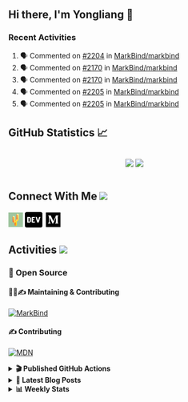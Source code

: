 ## Hi there, I'm Yongliang 👋

### Recent Activities

<!--START_SECTION:activity-->
1. 🗣 Commented on [#2204](https://github.com/MarkBind/markbind/issues/2204) in [MarkBind/markbind](https://github.com/MarkBind/markbind)
2. 🗣 Commented on [#2170](https://github.com/MarkBind/markbind/issues/2170) in [MarkBind/markbind](https://github.com/MarkBind/markbind)
3. 🗣 Commented on [#2170](https://github.com/MarkBind/markbind/issues/2170) in [MarkBind/markbind](https://github.com/MarkBind/markbind)
4. 🗣 Commented on [#2205](https://github.com/MarkBind/markbind/issues/2205) in [MarkBind/markbind](https://github.com/MarkBind/markbind)
5. 🗣 Commented on [#2205](https://github.com/MarkBind/markbind/issues/2205) in [MarkBind/markbind](https://github.com/MarkBind/markbind)
<!--END_SECTION:activity-->

## GitHub Statistics :chart_with_upwards_trend:
<div align="center">
<div style="display: flex; align-items: center; justify-content: center;">

[![](https://github-readme-stats-tlylt.vercel.app/api?username=tlylt&show_icons=true&theme=tokyonight&hide_border=true&locale=en)](https://github.com/tlylt)
[![](https://github-readme-streak-stats.herokuapp.com/?user=tlylt&theme=tokyonight&hide_border=true)](https://github.com/tlylt)
</div>
</div>

## Connect With Me <img src="https://media.giphy.com/media/2wh5K5yE3ulp3xgYcG/giphy-downsized.gif" width="30">

<a href="https://www.yongliangliu.com/" target="_blank"><img align="center" src="static/site-icon.png" alt="yongliangliu.com" height="29" width="29" /></a>
<a href="https://dev.to/tlylt" target="_blank"><img align="center" src="static/dev-badge.svg" alt="dev.to/tlylt" height="35" width="35" /></a>
<a href="https://tlylt.medium.com" target="_blank"><img align="center" src="static/medium.png" alt="tlylt.medium.com" height="35" width="35" /></a>

## Activities <img src="https://media.giphy.com/media/WUlplcMpOCEmTGBtBW/giphy.gif" width="30">

### 🔭 Open Source

#### 👷‍♂️✍️ Maintaining & Contributing
[![MarkBind](https://github-readme-stats-tlylt.vercel.app/api/pin/?username=markbind&repo=markbind)](https://github.com/MarkBind/markbind)

#### ✍️ Contributing
[![MDN](https://github-readme-stats-tlylt.vercel.app/api/pin/?username=mdn&repo=content)](https://github.com/mdn/content)

<details>
<summary> <b>🎬 Published GitHub Actions </b> </summary>

[![install-graphviz](https://github-readme-stats-tlylt.vercel.app/api/pin/?username=tlylt&repo=install-graphviz)](https://github.com/tlylt/install-graphviz)

[![reposense-action](https://github-readme-stats-tlylt.vercel.app/api/pin/?username=tlylt&repo=reposense-action)](https://github.com/tlylt/reposense-action)

[![markbin-action](https://github-readme-stats-tlylt.vercel.app/api/pin/?username=markbind&repo=markbind-action)](https://github.com/MarkBind/markbind-action)

</details>

<details>
<summary> <b>📕 Latest Blog Posts</b> </summary>

<!-- BLOG-POST-LIST:START -->
- [Deploy a ChatGPT API Server in no time](https://www.yongliangliu.com/blog/chatgpt-nextjs-server/)
- [Creating a regex-based Markdown parser in TypeScript](https://www.yongliangliu.com/blog/rmark/)
- [Create VSCode Snippets for Markdown Blog Workflows](https://www.yongliangliu.com/blog/vscode-snippets/)
- [Brag Doc 2023](https://www.yongliangliu.com/blog/brag-doc-2023/)
- [My Journey into Open Source](https://www.yongliangliu.com/blog/my-journey-into-open-source/)
<!-- BLOG-POST-LIST:END -->

</details>

<details>
<summary> <b>📊 Weekly Stats</b> </summary>

<!--START_SECTION:waka-->
![Code Time](http://img.shields.io/badge/Code%20Time-859%20hrs%2029%20mins-blue)

**🐱 My GitHub Data** 

> 📦 605.4 kB Used in GitHub's Storage 
 > 
> 🏆 714 Contributions in the Year 2023
 > 
> 🚫 Not Opted to Hire
 > 
> 📜 166 Public Repositories 
 > 
> 🔑 29 Private Repositories 
 > 
**I'm an Early 🐤** 

```text
🌞 Morning                1736 commits        ██████████░░░░░░░░░░░░░░░   41.00 % 
🌆 Daytime                1182 commits        ███████░░░░░░░░░░░░░░░░░░   27.92 % 
🌃 Evening                1181 commits        ███████░░░░░░░░░░░░░░░░░░   27.89 % 
🌙 Night                  135 commits         █░░░░░░░░░░░░░░░░░░░░░░░░   03.19 % 
```
📅 **I'm Most Productive on Sunday** 

```text
Monday                   632 commits         ████░░░░░░░░░░░░░░░░░░░░░   14.93 % 
Tuesday                  630 commits         ████░░░░░░░░░░░░░░░░░░░░░   14.88 % 
Wednesday                594 commits         ████░░░░░░░░░░░░░░░░░░░░░   14.03 % 
Thursday                 598 commits         ████░░░░░░░░░░░░░░░░░░░░░   14.12 % 
Friday                   573 commits         ███░░░░░░░░░░░░░░░░░░░░░░   13.53 % 
Saturday                 513 commits         ███░░░░░░░░░░░░░░░░░░░░░░   12.12 % 
Sunday                   694 commits         ████░░░░░░░░░░░░░░░░░░░░░   16.39 % 
```


📊 **This Week I Spent My Time On** 

```text
🕑︎ Time Zone: Asia/Singapore

💬 Programming Languages: 
Markdown                 10 hrs 15 mins      ██████████████░░░░░░░░░░░   55.20 % 
TypeScript               2 hrs 39 mins       ████░░░░░░░░░░░░░░░░░░░░░   14.27 % 
C#                       2 hrs 22 mins       ███░░░░░░░░░░░░░░░░░░░░░░   12.75 % 
reStructuredText         39 mins             █░░░░░░░░░░░░░░░░░░░░░░░░   03.52 % 
HTML                     35 mins             █░░░░░░░░░░░░░░░░░░░░░░░░   03.20 % 
```


 Last Updated on 11/03/2023 00:33:45 UTC
<!--END_SECTION:waka-->

</details>
